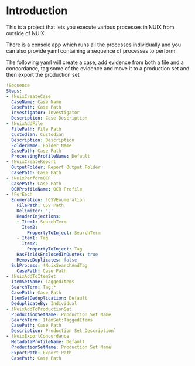 # Introduction

This is a project that lets you execute various processes in NUIX from outside of NUIX.

There is a console app which runs all the processes individually and you can also provide yaml containing a sequence of processes to perform.

The following yaml will create a case, add evidence from both a file and a concordance, tag some of the evidence and move it to a production set and then export the production set


```yaml
!Sequence
Steps:
- !NuixCreateCase
  CaseName: Case Name
  CasePath: Case Path
  Investigator: Investigator
  Description: Case Description
- !NuixAddFile
  FilePath: File Path
  Custodian: Custodian
  Description: Description
  FolderName: Folder Name
  CasePath: Case Path
  ProcessingProfileName: Default
- !NuixCreateReport
  OutputFolder: Report Output Folder
  CasePath: Case Path
- !NuixPerformOCR
  CasePath: Case Path
  OCRProfileName: OCR Profile
- !ForEach
  Enumeration: !CSVEnumeration
    FilePath: CSV Path
    Delimiter: ','
    HeaderInjections:
    - Item1: SearchTerm
      Item2:
        PropertyToInject: SearchTerm
    - Item1: Tag
      Item2:
        PropertyToInject: Tag
    HasFieldsEnclosedInQuotes: true
    RemoveDuplicates: false
  SubProcess: !NuixSearchAndTag
    CasePath: Case Path
- !NuixAddToItemSet
  ItemSetName: TaggedItems
  SearchTerm: Tag:*
  CasePath: Case Path
  ItemSetDeduplication: Default
  DeduplicateBy: Individual
- !NuixAddToProductionSet
  ProductionSetName: Production Set Name
  SearchTerm: ItemSet:TaggedItems
  CasePath: Case Path
  Description: Production Set Description`
- !NuixExportConcordance
  MetadataProfileName: Default
  ProductionSetName: Production Set Name
  ExportPath: Export Path
  CasePath: Case Path

```